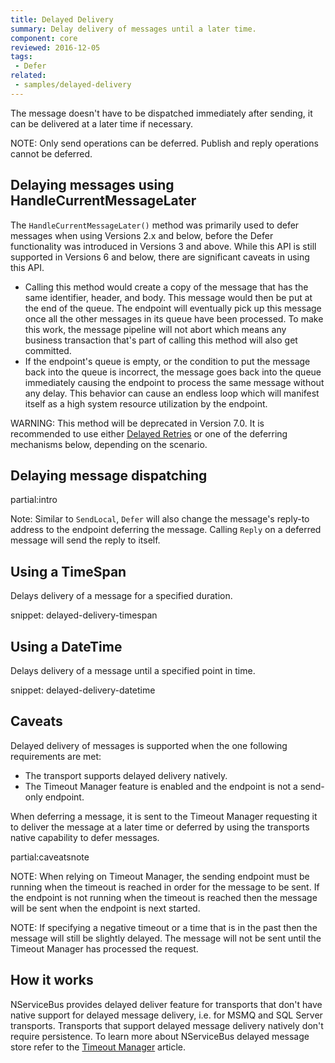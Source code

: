 ```yaml
---
title: Delayed Delivery
summary: Delay delivery of messages until a later time.
component: core
reviewed: 2016-12-05
tags:
 - Defer
related:
 - samples/delayed-delivery
---
```


The message doesn't have to be dispatched immediately after sending, it can be delivered at a later time if necessary.

NOTE: Only send operations can be deferred. Publish and reply operations cannot be deferred.


## Delaying messages using HandleCurrentMessageLater

The `HandleCurrentMessageLater()` method was primarily used to defer messages when using Versions 2.x and below, before the Defer functionality was introduced in Versions 3 and above. While this API is still supported in Versions 6 and below, there are significant caveats in using this API.

 * Calling this method would create a copy of the message that has the same identifier, header, and body. This message would then be put at the end of the queue. The endpoint will eventually pick up this message once all the other messages in its queue have been processed. To make this work, the message pipeline will not abort which means any business transaction that's part of calling this method will also get committed.
 * If the endpoint's queue is empty, or the condition to put the message back into the queue is incorrect, the message goes back into the queue immediately causing the endpoint to process the same message without any delay. This behavior can cause an endless loop which will manifest itself as a high system resource utilization by the endpoint.

WARNING: This method will be deprecated in Version 7.0. It is recommended to use either [Delayed Retries](/nservicebus/recoverability/#delayed-retries) or one of the deferring mechanisms below, depending on the scenario.


## Delaying message dispatching

partial:intro

Note: Similar to `SendLocal`, `Defer` will also change the message's reply-to address to the endpoint deferring the message. Calling `Reply` on a deferred message will send the reply to itself.


## Using a TimeSpan

Delays delivery of a message for a specified duration.

snippet: delayed-delivery-timespan


## Using a DateTime

Delays delivery of a message until a specified point in time.

snippet: delayed-delivery-datetime


## Caveats

Delayed delivery of messages is supported when the one following requirements are met:

 * The transport supports delayed delivery natively.
 * The Timeout Manager feature is enabled and the endpoint is not a send-only endpoint.

When deferring a message, it is sent to the Timeout Manager requesting it to deliver the message at a later time or deferred by using the transports native capability to defer messages.

partial:caveatsnote

NOTE: When relying on Timeout Manager, the sending endpoint must be running when the timeout is reached in order for the message to be sent. If the endpoint is not running when the timeout is reached then the message will be sent when the endpoint is next started.

NOTE: If specifying a negative timeout or a time that is in the past then the message will still be slightly delayed. The message will not be sent until the Timeout Manager has processed the request.


## How it works

NServiceBus provides delayed deliver feature for transports that don't have native support for delayed message delivery, i.e. for MSMQ and SQL Server transports. Transports that support delayed message delivery natively don't require persistence. To learn more about NServiceBus delayed message store refer to the [Timeout Manager](/nservicebus/messaging/timeout-manager.md) article.
